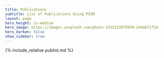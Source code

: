 ```yaml
---
title: Publications
subtitle: List of Publications Using PISM
layout: page
hero_height: is-medium
hero_image: https://images.unsplash.com/photo-1532153975070-2e9ab71f1b14
hero_darken: false
show_sidebar: true
---
```


{% include_relative publist.md %}



